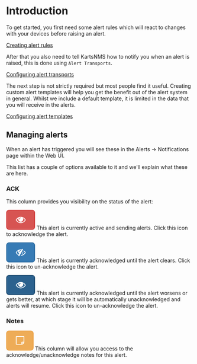 # Introduction

To get started, you first need some alert rules which will react to
changes with your devices before raising an alert.

[Creating alert rules](Rules.md)

After that you also need to tell KartsNMS how to notify you when an
alert is raised, this is done using `Alert Transports`.

[Configuring alert transports](Transports.md)

The next step is not strictly required but most people find it
useful. Creating custom alert templates will help you get the benefit
out of the alert system in general. Whilst we include a default
template, it is limited in the data that you will receive in the alerts.

[Configuring alert templates](Templates.md)

## Managing alerts

When an alert has triggered you will see these in the Alerts ->
Notifications page within the Web UI.

This list has a couple of options available to it and we'll explain
what these are here.

### ACK

This column provides you visibility on the status of the alert:

![ack alert](img/ack.png) This alert is currently active and sending
alerts. Click this icon to acknowledge the alert.

![unack alert](img/unack.png) This alert is currently acknowledged
until the alert clears. Click this icon to un-acknowledge the alert.

![unack alert until fault worsens](img/nunack.png) This alert is
currently acknowledged until the alert worsens or gets
better, at which stage it will be automatically unacknowledged and
alerts will resume. Click this icon to un-acknowledge the alert.

### Notes

![alert notes](img/notes.png) This column will allow you access to the
acknowledge/unacknowledge notes for this alert.
